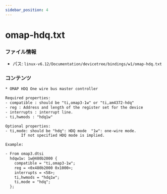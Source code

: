 ```yaml
---
sidebar_position: 4
---
```

# omap-hdq.txt

### ファイル情報

- パス: `linux-v6.12/Documentation/devicetree/bindings/w1/omap-hdq.txt`

### コンテンツ

```txt
* OMAP HDQ One wire bus master controller

Required properties:
- compatible : should be "ti,omap3-1w" or "ti,am4372-hdq"
- reg : Address and length of the register set for the device
- interrupts : interrupt line.
- ti,hwmods : "hdq1w"

Optional properties:
- ti,mode: should be "hdq": HDQ mode  "1w": one-wire mode.
	   If not specified HDQ mode is implied.

Example:

- From omap3.dtsi
  hdqw1w: 1w@480b2000 {
	compatible = "ti,omap3-1w";
	reg = <0x480b2000 0x1000>;
	interrupts = <58>;
	ti,hwmods = "hdq1w";
	ti,mode = "hdq";
  };

```
